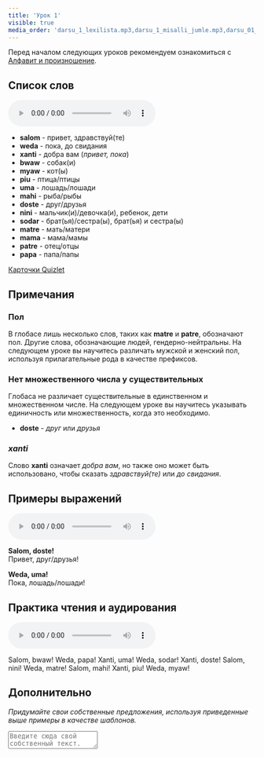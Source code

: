 ```yaml
---
title: 'Урок 1'
visible: true
media_order: 'darsu_1_lexilista.mp3,darsu_1_misalli_jumle.mp3,darsu_01_doxoli_abyasa.mp3'
---
```


Перед началом следующих уроков рекомендуем ознакомиться с [Алфавит и произношение](/gramati/abece-ji-lafuzu).

## Список слов
<audio controls>
 <source src="/darsu/01/darsu_1_lexilista.mp3" type="audio/mp3" />
 <p>Ваше устройство не поддерживает HTML5 аудио.</p>
</audio>

* **salom** - привет, здравствуй(те)
* **weda** - пока, до свидания
* **xanti** - добра вам (_привет, пока_)
* **bwaw** - собак(и)
* **myaw** - кот(ы)
* **piu** - птица/птицы
* **uma** - лошадь/лошади
* **mahi** - рыба/рыбы
* **doste** - друг/друзья
* **nini** - мальчик(и)/девочка(и), ребенок, дети
* **sodar** - брат(ья)/сестра(ы), брат(ья) и сестра(ы)
* **matre** - мать/матери
* **mama** - мама/мамы
* **patre** - отец/отцы
* **papa** - папа/папы

[Карточки Quizlet](https://quizlet.com/555796313/globasa-101-lesson-1-flash-cards/)

## Примечания
### Пол

В глобасе лишь несколько слов, таких как **matre** и **patre**, обозначают пол. Другие слова, обозначающие людей, гендерно-нейтральны. На следующем уроке вы научитесь различать мужской и женский пол, используя прилагательные рода в качестве префиксов.
 
### Нет множественного числа у существительных

Глобаса не различает существительные в единственном и множественном числе. На следующем уроке вы научитесь указывать единичность или множественность, когда это необходимо.

* **doste** - _друг_ или _друзья_

### _xanti_

Слово **xanti** означает _добра вам_, но также оно может быть использовано, чтобы сказать _здравствуй(те)_ или _до свидания_. 

## Примеры выражений
<audio controls>
 <source src="/darsu/01/darsu_1_misalli_jumle.mp3" type="audio/mp3" />
 <p>Ваше устройство не поддерживает HTML5 аудио.</p>
</audio>

**Salom, doste!**  
Привет, друг/друзья!

**Weda, uma!**  
Пока, лошадь/лошади!

## Практика чтения и аудирования

<audio controls>
 <source src="/darsu/01/darsu_01_doxoli_abyasa.mp3" type="audio/mp3" />
 <p>Ваше устройство не поддерживает HTML5 аудио.</p>
</audio>

Salom, bwaw! Weda, papa! Xanti, uma! Weda, sodar! Xanti, doste! Salom, nini! Weda, matre! Salom, mahi! Xanti, piu! Weda, myaw!

## Дополнительно

_Придумайте свои собственные предложения, используя приведенные выше примеры в качестве шаблонов._

<textarea width="100%" spellcheck="false" placeholder="Введите сюда свой собственный текст."></textarea>